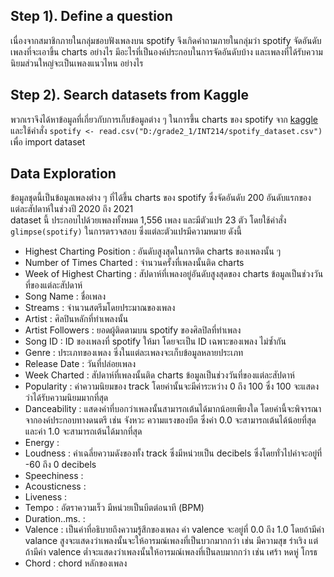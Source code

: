 ## Step 1). Define a question
เนื่องจากสมาชิกภายในกลุ่มชอบฟังเพลงบน spotify จึงเกิดคำถามภายในกลุ่มว่า spotify จัดอันดับเพลงที่จะเอาขึ้น charts อย่างไร มีอะไรที่เป็นองค์ประกอบในการจัดอันดับบ้าง และเพลงที่ได้รับความนิยมส่วนใหญ่จะเป็นเพลงแนวไหน อย่างไร

## Step 2). Search datasets from Kaggle
พวกเราจึงได้หาข้อมูลที่เกี่ยวกับการเก็บข้อมูลต่าง ๆ ในการขึ้น charts ของ spotify จาก [kaggle](https://www.kaggle.com/sashankpillai/spotify-top-200-charts-20202021)<br>
และใช้คำสั่ง `spotify <- read.csv("D:/grade2_1/INT214/spotify_dataset.csv")` เพื่อ import dataset

## Data Exploration
ข้อมูลชุดนี้เป็นข้อมูลเพลงต่าง ๆ ที่ได้ขึ้น charts ของ spotify ซึ่งจัดอันดับ 200 อันดับแรกของแต่ละสัปดาห์ในช่วงปี 2020 ถึง 2021 <br>
dataset นี้ ประกอบไปด้วยเพลงทั้งหมด 1,556 เพลง และมีตัวแปร 23 ตัว โดยใช้คำสั่ง `glimpse(spotify)` ในการตรวจสอบ
ซึ่งแต่ละตัวแปรมีความหมาย ดังนี้

* Highest Charting Position : อันดับสูงสุดในการติด charts ของเพลงนั้น ๆ 
* Number of Times Charted : จำนวนครั้งที่เพลงนั้นติด charts
* Week of Highest Charting : สัปดาห์ที่เพลงอยู่อันดับสูงสุดของ charts ข้อมูลเป็นช่วงวันที่ของแต่ละสัปดาห์
* Song Name : ชื่อเพลง
* Streams : จำนวนสตรีมโดยประมาณของเพลง
* Artist : ศิลปินหลักที่ทำเพลงนั้น
* Artist Followers : ยอดผู้ติดตามบน spotify ของศิลปิลที่ทำเพลง
* Song ID : ID ของเพลงที่ spotify ให้มา โดยจะเป็น ID เฉพาะของเพลง ไม่ซ้ำกัน
* Genre : ประเภทของเพลง ซึ่งในแต่ละเพลงจะเก็บข้อมูลหลายประเภท
* Release Date : วันที่ปล่อยเพลง
* Week Charted : สัปดาห์ที่เพลงนั้นติด charts ข้อมูลเป็นช่วงวันที่ของแต่ละสัปดาห์
* Popularity : ค่าความนิยมของ track โดยค่านั้นจะมีค่าระหว่าง 0 ถึง 100 ซึ่ง 100 จะแสดงว่าได้รับความนิยมมากที่สุด
* Danceability : แสดงค่าที่บอกว่าเพลงนั้นสามารถเต้นได้มากน้อยเพียงใด โดยค่านี้จะพิจารณาจากองค์ประกอบทางดนตรี เช่น จังหวะ ความแรงของบีต ซึ่งค่า 0.0 จะสามารถเต้นได้น้อยที่สุด และค่า 1.0 จะสามารถเต้นได้มากที่สุด
* Energy : 
* Loudness : ค่าเฉลี่ยความดังของทั้ง track ซึ่งมีหน่วยเป็น decibels ซึ่งโดยทั่วไปค่าจะอยู่ที่ -60 ถึง 0 decibels
* Speechiness : 
* Acousticness :
* Liveness :
* Tempo : อัตราความเร็ว มีหน่วยเป็นบีตต่อนาที (BPM)
* Duration..ms. :
* Valence : เป็นค่าที่อธิบายถึงความรู้สึกของเพลง ค่า valence จะอยู่ที่ 0.0 ถึง 1.0 โดยถ้ามีค่า valance สูงจะแสดงว่าเพลงนั้นจะให้อารมณ์เพลงที่เป็นบวกมากกว่า เช่น มีความสุข ร่าเริง แต่ถ้ามีค่า valence ต่ำจะแสดงว่าเพลงนั้นให้อารมณ์เพลงที่เป็นลบมากกว่า เช่น เศร้า หดหู่ โกรธ
* Chord : chord หลักของเพลง 

